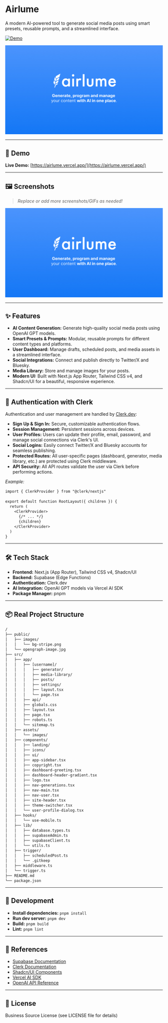 # Airlume

A modern AI-powered tool to generate social media posts using smart presets, reusable prompts, and a streamlined interface.

[![Demo](https://airlume.vercel.app/)](https://airlume.vercel.app/)

![Airlume Screenshot](public/opengraph-image.jpg)

---

## 🚀 Demo

**Live Demo:** [https://airlume.vercel.app/](https://airlume.vercel.app/)

---

## 🖼️ Screenshots

> _Replace or add more screenshots/GIFs as needed!_

![Dashboard Screenshot](public/opengraph-image.jpg)

---

## ✨ Features

- **AI Content Generation:** Generate high-quality social media posts using OpenAI GPT models.
- **Smart Presets & Prompts:** Modular, reusable prompts for different content types and platforms.
- **User Dashboard:** Manage drafts, scheduled posts, and media assets in a streamlined interface.
- **Social Integrations:** Connect and publish directly to Twitter/X and Bluesky.
- **Media Library:** Store and manage images for your posts.
- **Modern UI:** Built with Next.js App Router, Tailwind CSS v4, and Shadcn/UI for a beautiful, responsive experience.

---

## 🔐 Authentication with Clerk

Authentication and user management are handled by [Clerk.dev](https://clerk.dev/docs):

- **Sign Up & Sign In:** Secure, customizable authentication flows.
- **Session Management:** Persistent sessions across devices.
- **User Profiles:** Users can update their profile, email, password, and manage social connections via Clerk's UI.
- **Social Logins:** Easily connect Twitter/X and Bluesky accounts for seamless publishing.
- **Protected Routes:** All user-specific pages (dashboard, generator, media library, etc.) are protected using Clerk middleware.
- **API Security:** All API routes validate the user via Clerk before performing actions.

_Example:_

```tsx
import { ClerkProvider } from "@clerk/nextjs"

export default function RootLayout({ children }) {
  return (
    <ClerkProvider>
      {/* ... */}
      {children}
    </ClerkProvider>
  )
}
```

---

## 🛠️ Tech Stack

- **Frontend:** Next.js (App Router), Tailwind CSS v4, Shadcn/UI
- **Backend:** Supabase (Edge Functions)
- **Authentication:** Clerk.dev
- **AI Integration:** OpenAI GPT models via Vercel AI SDK
- **Package Manager:** pnpm

---

## 📦 Real Project Structure

```
/
├── public/
│   ├── images/
│   │   └── bg-stripe.png
│   └── opengraph-image.jpg
├── src/
│   ├── app/
│   │   ├── [username]/
│   │   │   ├── generator/
│   │   │   ├── media-library/
│   │   │   ├── posts/
│   │   │   ├── settings/
│   │   │   ├── layout.tsx
│   │   │   └── page.tsx
│   │   ├── api/
│   │   ├── globals.css
│   │   ├── layout.tsx
│   │   ├── page.tsx
│   │   ├── robots.ts
│   │   └── sitemap.ts
│   ├── assets/
│   │   └── images/
│   ├── components/
│   │   ├── landing/
│   │   ├── icons/
│   │   ├── ui/
│   │   ├── app-sidebar.tsx
│   │   ├── copyright.tsx
│   │   ├── dashboard-greeting.tsx
│   │   ├── dashboard-header-gradient.tsx
│   │   ├── logo.tsx
│   │   ├── nav-generations.tsx
│   │   ├── nav-main.tsx
│   │   ├── nav-user.tsx
│   │   ├── site-header.tsx
│   │   ├── theme-switcher.tsx
│   │   └── user-profile-dialog.tsx
│   ├── hooks/
│   │   └── use-mobile.ts
│   ├── lib/
│   │   ├── database.types.ts
│   │   ├── supabaseAdmin.ts
│   │   ├── supabaseClient.ts
│   │   └── utils.ts
│   ├── trigger/
│   │   ├── scheduledPost.ts
│   │   └── .gitkeep
│   ├── middleware.ts
│   └── trigger.ts
├── README.md
└── package.json
```

---

## 🧪 Development

- **Install dependencies:** `pnpm install`
- **Run dev server:** `pnpm dev`
- **Build:** `pnpm build`
- **Lint:** `pnpm lint`

---

## 📝 References

- [Supabase Documentation](https://supabase.com/docs)
- [Clerk Documentation](https://clerk.dev/docs)
- [Shadcn/UI Components](https://ui.shadcn.com/docs)
- [Vercel AI SDK](https://ai-sdk.dev/docs/)
- [OpenAI API Reference](https://platform.openai.com/docs)

---

## 📄 License

Business Source License (see LICENSE file for details)
